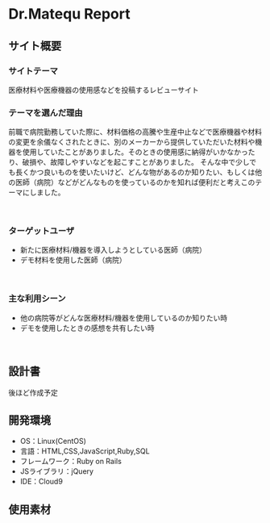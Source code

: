 # Dr.Matequ Report
## サイト概要
### サイトテーマ
医療材料や医療機器の使用感などを投稿するレビューサイト
​
### テーマを選んだ理由
前職で病院勤務していた際に、材料価格の高騰や生産中止などで医療機器や材料の変更を余儀なくされたときに、別のメーカーから提供していただいた材料や機器を使用していたことがありました。そのときの使用感に納得がいかなかったり、破損や、故障しやすいなどを起こすことがありました。
そんな中で少しでも長くかつ良いものを使いたいけど、どんな物があるのか知りたい、もしくは他の医師（病院）などがどんなものを使っているのかを知れば便利だと考えこのテーマにしました。

​
### ターゲットユーザ
- 新たに医療材料/機器を導入しようとしている医師（病院）
- デモ材料を使用した医師（病院）

​
### 主な利用シーン
- 他の病院等がどんな医療材料/機器を使用しているのか知りたい時
- デモを使用したときの感想を共有したい時

​
## 設計書
後ほど作成予定
​
## 開発環境
- OS：Linux(CentOS)
- 言語：HTML,CSS,JavaScript,Ruby,SQL
- フレームワーク：Ruby on Rails
- JSライブラリ：jQuery
- IDE：Cloud9
​
## 使用素材
